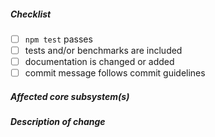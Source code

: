 <!--
Thank you for your pull request. Please review below requirements.
Bug fixes and new features should include tests and possibly benchmarks.

感谢您贡献代码。请确认下列 checklist 的完成情况。
Bug 修复和新功能必须包含测试，必要时请附上性能测试。
-->

##### Checklist
<!-- Remove items that do not apply. For completed items, change [ ] to [x]. -->

- [ ] `npm test` passes
- [ ] tests and/or benchmarks are included
- [ ] documentation is changed or added
- [ ] commit message follows commit guidelines

##### Affected core subsystem(s)
<!-- Provide affected core subsystem(s). -->


##### Description of change
<!-- Provide a description of the change below this comment. -->

<!--
- any feature?
- close https://github.com/artusjs/core/ISSUE_URL
-->